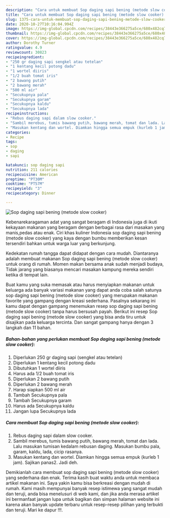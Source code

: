 ```yaml
---
description: "Cara untuk membuat Sop daging sapi bening (metode slow cooker) minggu ini"
title: "Cara untuk membuat Sop daging sapi bening (metode slow cooker) minggu ini"
slug: 1375-cara-untuk-membuat-sop-daging-sapi-bening-metode-slow-cooker-minggu-ini
date: 2020-10-27T10:16:04.994Z
image: https://img-global.cpcdn.com/recipes/38443e366275a5ce/680x482cq70/sop-daging-sapi-bening-metode-slow-cooker-foto-resep-utama.jpg
thumbnail: https://img-global.cpcdn.com/recipes/38443e366275a5ce/680x482cq70/sop-daging-sapi-bening-metode-slow-cooker-foto-resep-utama.jpg
cover: https://img-global.cpcdn.com/recipes/38443e366275a5ce/680x482cq70/sop-daging-sapi-bening-metode-slow-cooker-foto-resep-utama.jpg
author: Dorothy Turner
ratingvalue: 4.9
reviewcount: 30823
recipeingredient:
- "250 gr daging sapi sengkel atau tetelan"
- "1 kentang kecil potong dadu"
- "1 wortel diiris"
- "1/2 buah tomat iris"
- "2 bawang putih"
- "2 bawang merah"
- "500 ml air"
- "Secukupnya pala"
- "Secukupnya garam"
- "Secukupnya kaldu"
- "Secukupnya lada"
recipeinstructions:
- "Rebus daging sapi dalam slow cooker."
- "Sambil merebus, tumis bawang putih, bawang merah, tomat dan lada. Lalu masukan tumisan kedalam rebusan daging. Masukan bumbu pala, garam, kaldu, lada, cicip rasanya."
- "Masukan kentang dan wortel. Diamkan hingga semua empuk (kurleb 1 jam). Sajikan panas2. Jadi deh."
categories:
- Recipe
tags:
- sop
- daging
- sapi

katakunci: sop daging sapi 
nutrition: 211 calories
recipecuisine: American
preptime: "PT30M"
cooktime: "PT57M"
recipeyield: "3"
recipecategory: Dinner

---
```



![Sop daging sapi bening (metode slow cooker)](https://img-global.cpcdn.com/recipes/38443e366275a5ce/680x482cq70/sop-daging-sapi-bening-metode-slow-cooker-foto-resep-utama.jpg)

Kebenarekaragaman adat yang sangat beragam di Indonesia juga di ikuti kekayaan makanan yang beragam dengan berbagai rasa dari masakan yang manis,pedas atau enak. Ciri khas kuliner Indonesia sop daging sapi bening (metode slow cooker) yang kaya dengan bumbu memberikan kesan tersendiri bahkan untuk warga luar yang berkunjung.




Kedekatan rumah tangga dapat didapat dengan cara mudah. Diantaranya adalah membuat makanan Sop daging sapi bening (metode slow cooker) untuk orang di rumah. Momen makan bersama anak sudah menjadi budaya, Tidak jarang yang biasanya mencari masakan kampung mereka sendiri ketika di tempat lain.

Buat kamu yang suka memasak atau harus menyiapkan makanan untuk keluarga ada banyak variasi makanan yang dapat anda coba salah satunya sop daging sapi bening (metode slow cooker) yang merupakan makanan favorite yang gampang dengan kreasi sederhana. Pasalnya sekarang ini kamu dapat dengan gampang menemukan resep sop daging sapi bening (metode slow cooker) tanpa harus bersusah payah.
Berikut ini resep Sop daging sapi bening (metode slow cooker) yang bisa anda tiru untuk disajikan pada keluarga tercinta. Dan sangat gampang hanya dengan 3 langkah dan 11 bahan.


<!--inarticleads1-->

##### Bahan-bahan yang perlukan membuat Sop daging sapi bening (metode slow cooker):

1. Diperlukan 250 gr daging sapi (sengkel atau tetelan)
1. Diperlukan 1 kentang kecil potong dadu
1. Dibutuhkan 1 wortel diiris
1. Harus ada 1/2 buah tomat iris
1. Diperlukan 2 bawang putih
1. Diperlukan 2 bawang merah
1. Harap siapkan 500 ml air
1. Tambah Secukupnya pala
1. Tambah Secukupnya garam
1. Harus ada Secukupnya kaldu
1. Jangan lupa Secukupnya lada




<!--inarticleads2-->

##### Cara membuat  Sop daging sapi bening (metode slow cooker):

1. Rebus daging sapi dalam slow cooker.
1. Sambil merebus, tumis bawang putih, bawang merah, tomat dan lada. Lalu masukan tumisan kedalam rebusan daging. Masukan bumbu pala, garam, kaldu, lada, cicip rasanya.
1. Masukan kentang dan wortel. Diamkan hingga semua empuk (kurleb 1 jam). Sajikan panas2. Jadi deh.




Demikianlah cara membuat sop daging sapi bening (metode slow cooker) yang sederhana dan enak. Terima kasih buat waktu anda untuk membaca artikel makanan ini. Saya yakin kamu bisa berkreasi dengan mudah di rumah. Kami masih mempunyai banyak resep istimewa yang sangat mudah dan teruji, anda bisa menelusuri di web kami, dan jika anda merasa artikel ini bermanfaat jangan lupa untuk bagikan dan simpan halaman website ini karena akan banyak update terbaru untuk resep-resep pilihan yang terbukti dan teruji. Mari ke dapur !!!. 
